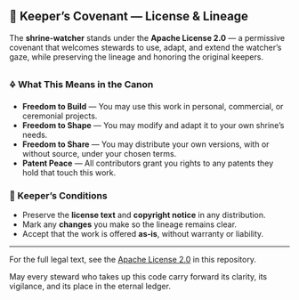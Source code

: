 ## 📜 Keeper’s Covenant — License & Lineage

The **shrine‑watcher** stands under the **Apache License 2.0** — a permissive covenant that welcomes stewards to use, adapt, and extend the watcher’s gaze, while preserving the lineage and honoring the original keepers.

### 🜍 What This Means in the Canon
- **Freedom to Build** — You may use this work in personal, commercial, or ceremonial projects.
- **Freedom to Shape** — You may modify and adapt it to your own shrine’s needs.
- **Freedom to Share** — You may distribute your own versions, with or without source, under your chosen terms.
- **Patent Peace** — All contributors grant you rights to any patents they hold that touch this work.

### 📜 Keeper’s Conditions
- Preserve the **license text** and **copyright notice** in any distribution.
- Mark any **changes** you make so the lineage remains clear.
- Accept that the work is offered **as‑is**, without warranty or liability.

---

For the full legal text, see the [Apache License 2.0](LICENSE) in this repository.

May every steward who takes up this code carry forward its clarity, its vigilance, and its place in the eternal ledger.
